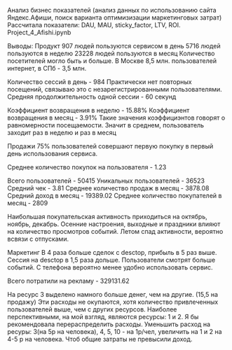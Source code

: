 Анализ бизнес показателей (анализ данных по использованию сайта Яндекс.Афиши, поиск варианта оптимизизации маркетинговых затрат) Рассчитала показатели: DAU, MAU, sticky_factor, LTV, ROI. Project_4_Afishi.ipynb

Выводы:
Продукт
907 людей пользуются сервисом в день
5716 людей пользуются в неделю
23228 людей пользуются в месяц
Количество посетителей могло быть и больше. В Москве 8,5 млн. пользователей интернет, в СПб - 3,5 млн. 

Количество сессий в день - 984
Практически нет повторных посещений, связываю это с незарегистрированными пользователями. 
Средняя продолжительность одной сессии -  60 секунд

Коэффициент возвращения в неделю - 15.88%
Коэффициент возвращения в месяц - 3.91%
Такие значения коэффициэнтов говорят о равномерности посещаемости. Значит в среднем, пользователь заходит раз в неделю и раз в месяц

Продажи
75% пользователей совершают первую покупку в первый день использования сервиса. 

Среднее количество покупок на пользователя - 1.23

Всего пользователей -  50415
Уникальных пользователей -  36523
Средний чек - 3.81
Среднее количество продаж в месяц - 3878.08
Средний доход в месяц - 19389.02
Среднее количество покупателей в месяц -  2809

Наибольшая покупательская активность приходиться на октябрь, ноябрь, декабрь. Осенние настроения, выходные и праздники влияют на количество просмотров событий. Летом спад активности, вероятно всвязи с отпусками.

Маркетинг 
В 4 раза больше сделок с desctop, прибыль в 5 раз выше.
Сессия на desctop в 1,5 раза дольше. Пользователи смотрят больше событий. С телефона вероятно менее удобно использовать сервис.

Всего потратили на рекламу -  329131.62

На ресурс 3 выделено намного больше денег, чем на другие. (15,5 на продажу) Эти расходы не окупаются, хотя количество привлеченных пользователей выше, чем с других ресурсов. Наиболее перспективными, на мой взгляд, являются ресурсы: 1 и 2. Я бы рекомендовала перераспределить расходы. Уменьшить расход на ресуры: 3(на 5р на человека), 4, 5, 10 - на 1р/чел, увеличить на 1 и 2 на 4-5 р на человека. Чтоб общие затраты не превысили доход.
